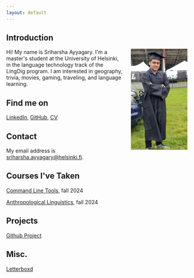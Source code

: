 ```yaml
---
layout: default
---
```


## Introduction

<img src="assets/images/me.jpg" alt="Photo" hspace="20" width="30%" align="right"/>Hi! My name is Sriharsha Ayyagary. I'm a master's student at the University of Helsinki, in the language technology track of the LingDig program. I am interested in geography, trivia, movies, gaming, traveling, and language learning. 

## Find me on

[LinkedIn](https://www.linkedin.com/in/sriharsha-ayyagary-090103b), [GitHub](https://github.com/sriharshaahelsinki), [CV](https://www.overleaf.com/read/yjgtpmmjdgct#b3f6e7)

## Contact

My email address is sriharsha.ayyagary@helsinki.fi. 

## Courses I've Taken

[Command Line Tools](https://studies.helsinki.fi/courses/course-implementation/hy-opt-cur-2425-261401a1-c550-4436-91b9-7edf4a1a3b57/KIK-LG221), fall 2024

[Anthropological Linguistics](https://studies.helsinki.fi/courses/course-implementation/hy-opt-cur-2425-7243d4c7-b350-45af-a4b1-6ea9a041b1a5/KIM-KY338), fall 2024

## Projects
[Github Project](https://github.com/sriharshaahelsinki/cmdline-course)
## Misc. 

[Letterboxd](https://letterboxd.com/blaze20k/) 
